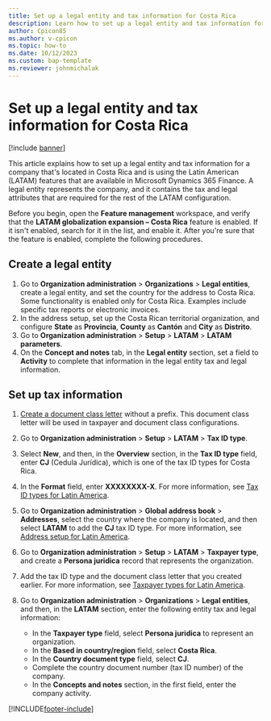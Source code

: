 ```yaml
---
title: Set up a legal entity and tax information for Costa Rica
description: Learn how to set up a legal entity and tax information for a company in Costa Rica, including a step-by-step process on creating a legal entity.
author: Cpicon85
ms.author: v-cpicon 
ms.topic: how-to
ms.date: 10/12/2023
ms.custom: bap-template
ms.reviewer: johnmichalak
---
```


# Set up a legal entity and tax information for Costa Rica

[!include [banner](../../includes/banner.md)]

This article explains how to set up a legal entity and tax information for a company that's located in Costa Rica and is using the Latin American (LATAM) features that are available in Microsoft Dynamics 365 Finance. A legal entity represents the company, and it contains the tax and legal attributes that are required for the rest of the LATAM configuration.

Before you begin, open the **Feature management** workspace, and verify that the **LATAM globalization expansion – Costa Rica** feature is enabled. If it isn't enabled, search for it in the list, and enable it. After you're sure that the feature is enabled, complete the following procedures.

## Create a legal entity

1. Go to **Organization administration** \> **Organizations** \> **Legal entities**, create a legal entity, and set the country for the address to Costa Rica. Some functionality is enabled only for Costa Rica. Examples include specific tax reports or electronic invoices.
2. In the address setup, set up the Costa Rican territorial organization, and configure **State** as **Provincia**, **County** as **Cantón** and **City** as **Distrito**.
3. Go to **Organization administration** \> **Setup** \> **LATAM** \> **LATAM parameters**.
4. On the **Concept and notes** tab, in the **Legal entity** section, set a field to **Activity** to complete that information in the legal entity tax and legal information.

## Set up tax information

1. [Create a document class letter](ltm-core-document-class-letter.md) without a prefix. This document class letter will be used in taxpayer and document class configurations. 
2. Go to **Organization administration** \> **Setup** \> **LATAM** \> **Tax ID type**.
3. Select **New**, and then, in the **Overview** section, in the **Tax ID type** field, enter **CJ** (Cedula Jurídica), which is one of the tax ID types for Costa Rica.
4. In the **Format** field, enter **XXXXXXXX-X**. For more information, see [Tax ID types for Latin America](ltm-core-tax-id-type.md).
5. Go to **Organization administration** \> **Global address book** \> **Addresses**, select the country where the company is located, and then select **LATAM** to add the **CJ** tax ID type. For more information, see [Address setup for Latin America](ltm-core-address-setup.md).
6. Go to **Organization administration** \> **Setup** \> **LATAM** \> **Taxpayer type**, and create a **Persona juridica** record that represents the organization.
7. Add the tax ID type and the document class letter that you created earlier. For more information, see [Taxpayer types for Latin America](ltm-core-taxpayer-type.md).
8. Go to **Organization administration** \> **Organizations** \> **Legal entities**, and then, in the **LATAM** section, enter the following entity tax and legal information:

    - In the **Taxpayer type** field, select **Persona juridica** to represent an organization.
    - In the **Based in country/region** field, select **Costa Rica**.
    - In the **Country document type** field, select **CJ**.
    - Complete the country document number (tax ID number) of the company.
    - In the **Concepts and notes** section, in the first field, enter the company activity.

[!INCLUDE[footer-include](../../../includes/footer-banner.md)]
